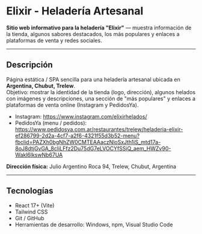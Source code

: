 # Elixir - Heladería Artesanal

**Sitio web informativo para la heladería "Elixir"** — muestra información de la tienda, algunos sabores destacados, los más populares y enlaces a plataformas de venta y redes sociales.

---

## Descripción

Página estática / SPA sencilla para una heladería artesanal ubicada en **Argentina, Chubut, Trelew**.  
Objetivo: mostrar la identidad de la tienda (logo, dirección), algunos helados con imágenes y descripciones, una sección de "más populares" y enlaces a plataformas de venta online (Instagram y PedidosYa).

- Instagram: https://www.instagram.com/elixirhelados/
- PedidosYa (menu / pedidos): https://www.pedidosya.com.ar/restaurantes/trelew/heladeria-elixir-ef286799-2d2a-4cf7-a2f6-4321f55d3b52-menu?fbclid=PAZXh0bgNhZW0CMTEAAaczNloSxJth1iS_mtd17a-8oJ8dtjGvGA_8cIiLFfz2Du75dG7eLVOCYfSSiQ_aem_HWZv90-Wakl6lkswNb67UA

**Dirección física:** Julio Argentino Roca 94, Trelew, Chubut, Argentina

---

## Tecnologías

- React 17+ (Vite)
- Tailwind CSS
- Git / GitHub
- Herramientas de desarrollo: Windows, npm, Visual Studio Code
